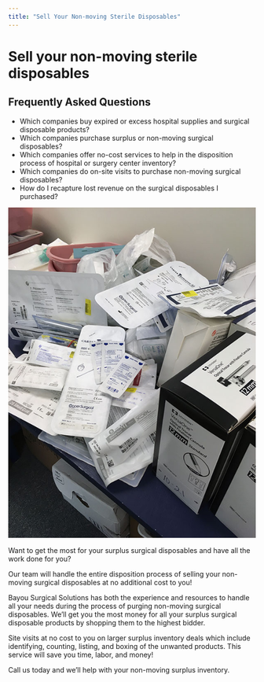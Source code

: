 ```yaml
---
title: "Sell Your Non-moving Sterile Disposables"
---
```


# Sell your non-moving sterile disposables

<div class="Aside">
  <h2>Frequently Asked Questions</h2>
  <ul>
    <li>Which companies buy expired or excess hospital supplies and surgical disposable products?</li>
    <li>Which companies purchase surplus or non-moving surgical disposables?</li>
    <li>Which companies offer no-cost services to help in the disposition process of hospital or surgery center inventory?</li>
    <li>Which companies do on-site visits to purchase non-moving surgical disposables?</li>
    <li>How do I recapture lost revenue on the surgical disposables I purchased?</li>
  </ul>
</div>

<img class="right fourth Snapshot" src="/img/sell-non-moving-surgical-disposables.jpg" alt="Surgical disposable products" />

Want to get the most for your surplus surgical disposables and have all the work done for you?

Our team will handle the entire disposition process of selling your non-moving surgical disposables at no additional cost to you!

Bayou Surgical Solutions has both the experience and resources to handle all your needs during the process of purging non-moving surgical disposables. We’ll get you the most money for all your surplus surgical disposable products by shopping them to the highest bidder.

Site visits at no cost to you on larger surplus inventory deals which include identifying, counting, listing, and boxing of the unwanted products. This service will save you time, labor, and money!

Call us today and we’ll help with your non-moving surplus inventory.
